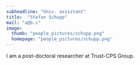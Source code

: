 ```yaml
---
subheadline: "Univ. assistant"
title:  "Stefan Schupp"
mail: "a@b.c"
image:
  thumb: "people_pictures/schupp.png"
  homepage: "people_pictures/schupp.png"
---
```


<!--more-->

I am a post-doctoral researcher at Trust-CPS Group.
